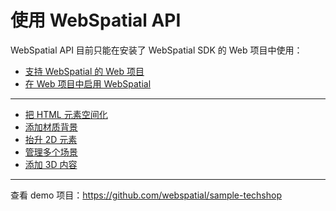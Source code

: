 
# 使用 WebSpatial API

WebSpatial API 目前只能在安装了 WebSpatial SDK 的 Web 项目中使用：
- [支持 WebSpatial 的 Web 项目](../web-projects-that-support-webspatial/README.md)
- [在 Web 项目中启用 WebSpatial](../enabling-webspatial-in-web-projects/README.md)

---

- [把 HTML 元素空间化](using-the-webspatial-api/spatialize-html-elements.md)
- [添加材质背景](using-the-webspatial-api/add-material-backgrounds.md)
- [抬升 2D 元素](using-the-webspatial-api/elevate-2d-elements.md)
- [管理多个场景](using-the-webspatial-api/manage-multiple-scenes.md)
- [添加 3D 内容](using-the-webspatial-api/add-3d-content.md)

---

查看 demo 项目：https://github.com/webspatial/sample-techshop

